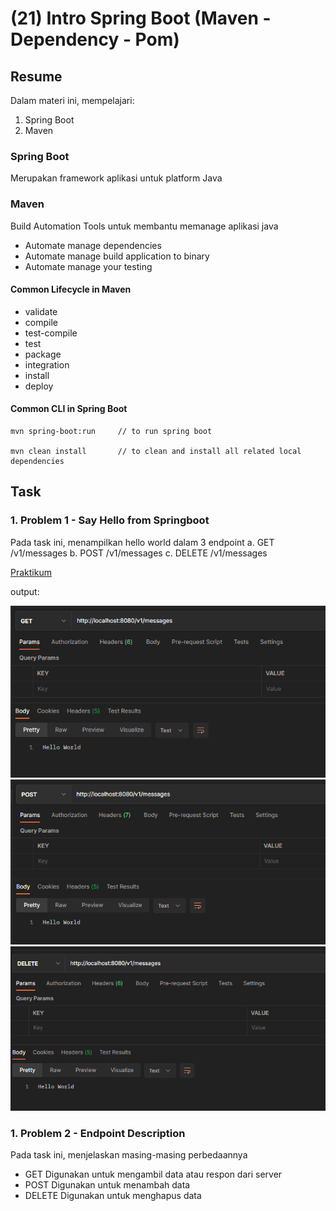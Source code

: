 # (21) Intro Spring Boot (Maven - Dependency - Pom)

## Resume
Dalam materi ini, mempelajari:
1. Spring Boot
2. Maven

### Spring Boot
Merupakan framework aplikasi untuk platform Java

### Maven
Build Automation Tools untuk membantu memanage aplikasi java
- Automate manage dependencies
- Automate manage build application to binary
- Automate manage your testing

#### Common Lifecycle in Maven
- validate
- compile
- test-compile
- test
- package
- integration
- install
- deploy

#### Common CLI in Spring Boot
```
mvn spring-boot:run     // to run spring boot

mvn clean install       // to clean and install all related local dependencies
```

## Task
### 1. Problem 1 - Say Hello from Springboot
Pada task ini, menampilkan hello world dalam 3 endpoint
a. GET /v1/messages
b. POST /v1/messages
c. DELETE /v1/messages

[Praktikum](./praktikum/Alterra)

output:

![Problem 1](./screenshots/1.PNG)
![Problem 1](./screenshots/2.PNG)
![Problem 1](./screenshots/3.PNG)

### 1. Problem 2 - Endpoint Description
Pada task ini, menjelaskan masing-masing perbedaannya

- GET
Digunakan untuk mengambil data atau respon dari server
- POST
Digunakan untuk menambah data
- DELETE
Digunakan untuk menghapus data







